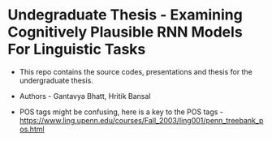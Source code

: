 # Undegraduate Thesis -  Examining Cognitively Plausible RNN Models For Linguistic Tasks

* This repo contains the source codes, presentations and thesis for the undergraduate thesis.  
* Authors - Gantavya Bhatt, Hritik Bansal 


* POS tags might be confusing, here is a key to the POS tags -  https://www.ling.upenn.edu/courses/Fall_2003/ling001/penn_treebank_pos.html

